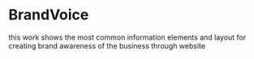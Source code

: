 # BrandVoice
this work shows the most common information elements and layout for creating brand awareness of the business through website
